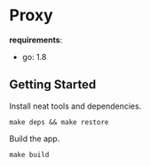 # Proxy

**requirements**:
- go: 1.8

## Getting Started

Install neat tools and dependencies.

```
make deps && make restore
```

Build the app.

```
make build
```
